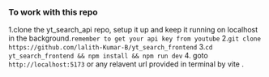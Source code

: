 ### To work with this repo 
1.clone the yt_search_api repo, setup it up and keep it running on localhost in the background.`remember to get your api key from youtube`
2.`git clone https://github.com/lalith-Kumar-B/yt_search_frontend`
3.`cd yt_search_frontend && npm install && npm run dev`
4. goto `http://localhost:5173` or any relavent url provided in terminal by vite .
